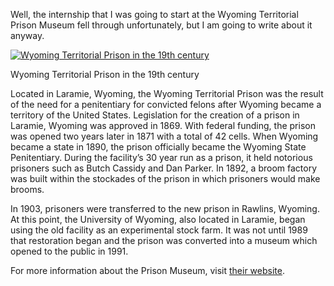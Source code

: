 Well, the internship that I was going to start at the Wyoming Territorial Prison Museum fell through unfortunately, but I am going to write about it anyway.

[![Wyoming Territorial Prison in the 19th century](https://i0.wp.com/historyrhymes.alexseifert.com/wp-content/uploads/2008/10/terrprisonlar72-150x92.jpg?resize=150%2C92 "Wyoming Territorial Prison")](https://www.historyrhymes.info/2008/10/28/research-paper/terrprisonlar72/)

Wyoming Territorial Prison in the 19th century

Located in Laramie, Wyoming, the Wyoming Territorial Prison was the result of the need for a penitentiary for convicted felons after Wyoming became a territory of the United States. Legislation for the creation of a prison in Laramie, Wyoming was approved in 1869. With federal funding, the prison was opened two years later in 1871 with a total of 42 cells. When Wyoming became a state in 1890, the prison officially became the Wyoming State Penitentiary. During the facility’s 30 year run as a prison, it held notorious prisoners such as Butch Cassidy and Dan Parker. In 1892, a broom factory was built within the stockades of the prison in which prisoners would make brooms.

In 1903, prisoners were transferred to the new prison in Rawlins, Wyoming. At this point, the University of Wyoming, also located in Laramie, began using the old facility as an experimental stock farm. It was not until 1989 that restoration began and the prison was converted into a museum which opened to the public in 1991.

For more information about the Prison Museum, visit [their website](http://www.wyomingterritorialpark.com/).